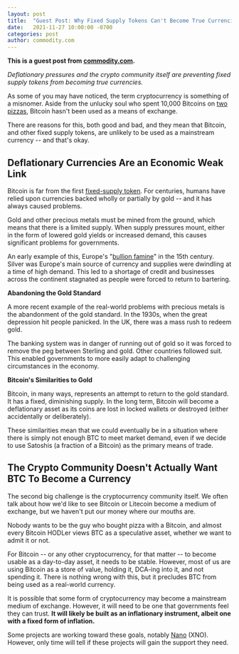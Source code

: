 ```yaml
---
layout: post
title:  "Guest Post: Why Fixed Supply Tokens Can't Become True Currencies"
date:   2021-11-27 10:00:00 -0700
categories: post
author: commodity.com
---
```


**This is a guest post from [commodity.com](https://commodity.com/).**

*Deflationary pressures and the crypto community itself are preventing fixed supply tokens from becoming true
currencies.*

As some of you may have noticed, the term cryptocurrency is something of a misnomer. Aside from the unlucky soul who spent 10,000 Bitcoins on [two pizzas](https://www.ndtv.com/business/the-first-bitcoin-transaction-was-for-buying-pizzas-more-interesting-tidbits-inside-2512643), Bitcoin hasn't been used as a means of exchange.

There are reasons for this, both good and bad, and they mean that Bitcoin, and other fixed supply tokens, are unlikely to be used as a mainstream currency -- and that's okay.

## Deflationary Currencies Are an Economic Weak Link

Bitcoin is far from the first [fixed-supply token](https://commodity.com/cryptocurrency/bitcoin/). For centuries, humans have relied upon currencies backed wholly or partially by gold -- and it has always caused problems.

Gold and other precious metals must be mined from the ground, which means that there is a limited supply. When supply pressures mount, either in the form of lowered gold yields or increased demand, this causes significant problems for governments.

An early example of this, Europe's "[bullion famine](https://en.wikipedia.org/wiki/Great_Bullion_Famine)" in the 15th century. Silver was Europe's main source of currency and supplies were dwindling at a time of high demand. This led to a shortage of credit and businesses across the continent stagnated as people were forced to return to bartering.

**Abandoning the Gold Standard**

A more recent example of the real-world problems with precious metals is the abandonment of the gold standard. In the 1930s, when the great depression hit people panicked. In the UK, there was a mass rush to redeem gold.

The banking system was in danger of running out of gold so it was forced to remove the peg between Sterling and gold. Other countries followed suit. This enabled governments to more easily adapt to challenging circumstances in the economy.

**Bitcoin's Similarities to Gold**

Bitcoin, in many ways, represents an attempt to return to the gold standard. It has a fixed, diminishing supply. In the long term, Bitcoin will become a deflationary asset as its coins are lost in locked wallets or destroyed (either accidentally or deliberately).

These similarities mean that we could eventually be in a situation where there is simply not enough BTC to meet market demand, even if we decide to use Satoshis (a fraction of a Bitcoin) as the primary means of trade.

## The Crypto Community Doesn't Actually Want BTC To Become a Currency

The second big challenge is the cryptocurrency community itself. We often talk about how we'd like to see Bitcoin or Litecoin become a medium of exchange, but we haven't put our money where our mouths are.

Nobody wants to be the guy who bought pizza with a Bitcoin, and almost every Bitcoin HODLer views BTC as a speculative asset, whether we want to admit it or not.

For Bitcoin -- or any other cryptocurrency, for that matter -- to become usable as a day-to-day asset, it needs to be stable. However, most of us are using Bitcoin as a store of value, holding it, DCA-ing into it, and not spending it. There is nothing wrong with this, but it precludes BTC from being used as a real-world currency.

It is possible that some form of cryptocurrency may become a mainstream medium of exchange. However, it will need to be one that governments feel they can trust. **It will likely be built as an inflationary instrument, albeit one with a fixed form of inflation.**

Some projects are working toward these goals, notably [Nano](https://nano.org/) (XNO). However, only time will tell if these projects will gain the support they need.
